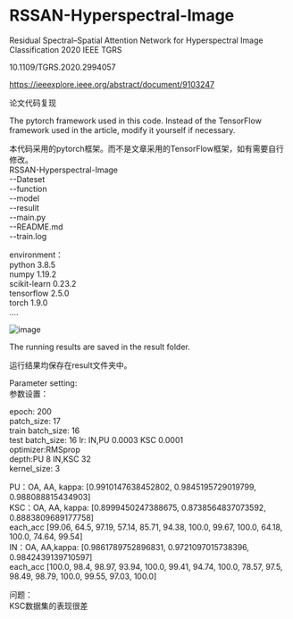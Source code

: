 # RSSAN-Hyperspectral-Image
Residual Spectral–Spatial Attention Network for Hyperspectral Image Classification 2020 IEEE TGRS  

10.1109/TGRS.2020.2994057  

https://ieeexplore.ieee.org/abstract/document/9103247  

论文代码复现  

The pytorch framework used in this code. Instead of the TensorFlow framework used in the article, modify it yourself if necessary.  

本代码采用的pytorch框架。而不是文章采用的TensorFlow框架，如有需要自行修改。  
RSSAN-Hyperspectral-Image  
  --Dateset  
  --function  
  --model  
  --resulit  
  --main.py  
  --README.md  
  --train.log  

environment：  
  python 3.8.5  
  numpy 1.19.2  
  scikit-learn 0.23.2  
  tensorflow 2.5.0  
  torch 1.9.0  
  ....  
  
![image](https://user-images.githubusercontent.com/41353851/127426989-d1af6823-02f4-4425-85a4-67c0ae5abcf1.png)

The running results are saved in the result folder.  

运行结果均保存在result文件夹中。  


Parameter setting:  
参数设置：  

  epoch: 200  
  patch_size: 17  
  train batch_size: 16  
  test batch_size: 16 
  lr: IN,PU 0.0003 KSC 0.0001  
  optimizer:RMSprop  
  depth:PU 8 IN,KSC 32  
  kernel_size: 3  
  
  PU：OA, AA, kappa: [0.9910147638452802, 0.9845195729019799, 0.988088815434903]  
  KSC：OA, AA, kappa: [0.8999450247388675, 0.8738564837073592, 0.8883809689177758]  
       each_acc [99.06, 64.5, 97.19, 57.14, 85.71, 94.38, 100.0, 99.67, 100.0, 64.18, 100.0, 74.64, 99.54]  
  IN：OA, AA,kappa: [0.9861789752896831, 0.9721097015738396, 0.9842439139710597]  
       each_acc [100.0, 98.4, 98.97, 93.94, 100.0, 99.41, 94.74, 100.0, 78.57, 97.5, 98.49, 98.79, 100.0, 99.55, 97.03, 100.0]  
       
 问题：  
  KSC数据集的表现很差  
  

